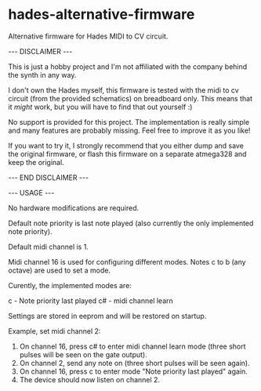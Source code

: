 # hades-alternative-firmware
Alternative firmware for Hades MIDI to CV circuit.

--- DISCLAIMER ---

This is just a hobby project and I'm not affiliated with the company
behind the synth in any way.

I don't own the Hades myself, this firmware is tested with the midi to cv
circuit (from the provided schematics) on breadboard only.
This means that it *might* work, but you will have to find that out yourself :)

No support is provided for this project. The implementation is really simple and
many features are probably missing. Feel free to improve it as you like!

If you want to try it, I strongly recommend that you either dump and save the original
firmware, or flash this firmware on a separate atmega328 and keep the original.

--- END DISCLAIMER ---

--- USAGE ---

No hardware modifications are required.

Default note priority is last note played (also currently the only implemented note priority).

Default midi channel is 1.

Midi channel 16 is used for configuring different modes. Notes c to b (any octave) are used to set
a mode.

Curently, the implemented modes are:

  c  - Note priority last played
  c# - midi channel learn

Settings are stored in eeprom and will be restored on startup.

Example, set midi channel 2:

  1. On channel 16, press c# to enter midi channel learn mode (three short pulses will be seen on the gate output).
  2. On channel 2, send any note on (three short pulses will be seen again).
  3. On channel 16, press c to enter mode "Note priority last played" again.
  4. The device should now listen on channel 2.
